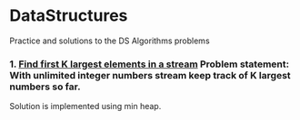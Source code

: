 # DataStructures
Practice and solutions to the DS Algorithms problems
### 1.  [Find first K largest elements in a stream](https://github.com/shekhar249/DataStructures/tree/master/Heaps/FindKLargestElements)  Problem statement: With unlimited integer numbers stream keep track of K largest numbers so far.
Solution is implemented using min heap.
